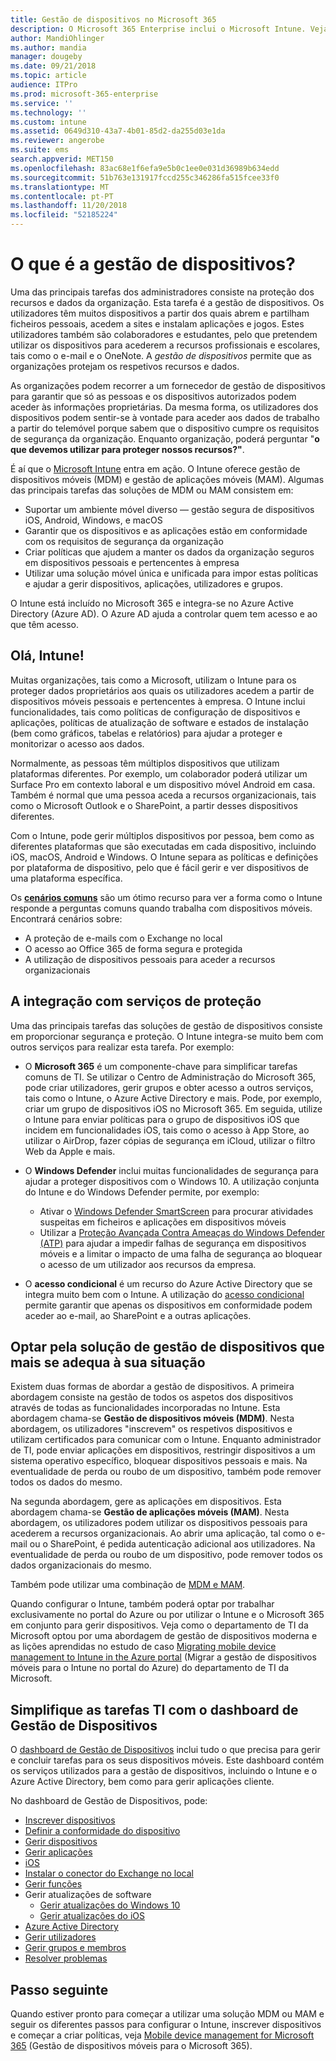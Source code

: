 ```yaml
---
title: Gestão de dispositivos no Microsoft 365
description: O Microsoft 365 Enterprise inclui o Microsoft Intune. Veja como o Intune permite que a sua organização faça a gestão de dispositivos móveis e a gestão de aplicações móveis, inclusive cenários comuns, e como pode utilizar o Intune para implementar o Microsoft 365 no seu ambiente.
author: MandiOhlinger
ms.author: mandia
manager: dougeby
ms.date: 09/21/2018
ms.topic: article
audience: ITPro
ms.prod: microsoft-365-enterprise
ms.service: ''
ms.technology: ''
ms.custom: intune
ms.assetid: 0649d310-43a7-4b01-85d2-da255d03e1da
ms.reviewer: angerobe
ms.suite: ems
search.appverid: MET150
ms.openlocfilehash: 83ac68e1f6efa9e5b0c1ee0e031d36989b634edd
ms.sourcegitcommit: 51b763e131917fccd255c346286fa515fcee33f0
ms.translationtype: MT
ms.contentlocale: pt-PT
ms.lasthandoff: 11/20/2018
ms.locfileid: "52185224"
---
```

# <a name="what-is-device-management"></a>O que é a gestão de dispositivos? 

Uma das principais tarefas dos administradores consiste na proteção dos recursos e dados da organização. Esta tarefa é a gestão de dispositivos. Os utilizadores têm muitos dispositivos a partir dos quais abrem e partilham ficheiros pessoais, acedem a sites e instalam aplicações e jogos. Estes utilizadores também são colaboradores e estudantes, pelo que pretendem utilizar os dispositivos para acederem a recursos profissionais e escolares, tais como o e-mail e o OneNote. A *gestão de dispositivos* permite que as organizações protejam os respetivos recursos e dados. 

As organizações podem recorrer a um fornecedor de gestão de dispositivos para garantir que só as pessoas e os dispositivos autorizados podem aceder às informações proprietárias. Da mesma forma, os utilizadores dos dispositivos podem sentir-se à vontade para aceder aos dados de trabalho a partir do telemóvel porque sabem que o dispositivo cumpre os requisitos de segurança da organização. Enquanto organização, poderá perguntar "**o que devemos utilizar para proteger nossos recursos?"**.

É aí que o [Microsoft Intune](https://docs.microsoft.com/intune/introduction-intune) entra em ação. O Intune oferece gestão de dispositivos móveis (MDM) e gestão de aplicações móveis (MAM). Algumas das principais tarefas das soluções de MDM ou MAM consistem em:

- Suportar um ambiente móvel diverso &mdash; gestão segura de dispositivos iOS, Android, Windows, e macOS
- Garantir que os dispositivos e as aplicações estão em conformidade com os requisitos de segurança da organização
- Criar políticas que ajudem a manter os dados da organização seguros em dispositivos pessoais e pertencentes à empresa
- Utilizar uma solução móvel única e unificada para impor estas políticas e ajudar a gerir dispositivos, aplicações, utilizadores e grupos.

O Intune está incluído no Microsoft 365 e integra-se no Azure Active Directory (Azure AD). O Azure AD ajuda a controlar quem tem acesso e ao que têm acesso.

## <a name="hello-intune"></a>Olá, Intune!
Muitas organizações, tais como a Microsoft, utilizam o Intune para os proteger dados proprietários aos quais os utilizadores acedem a partir de dispositivos móveis pessoais e pertencentes à empresa. O Intune inclui funcionalidades, tais como políticas de configuração de dispositivos e aplicações, políticas de atualização de software e estados de instalação (bem como gráficos, tabelas e relatórios) para ajudar a proteger e monitorizar o acesso aos dados.

Normalmente, as pessoas têm múltiplos dispositivos que utilizam plataformas diferentes. Por exemplo, um colaborador poderá utilizar um Surface Pro em contexto laboral e um dispositivo móvel Android em casa. Também é normal que uma pessoa aceda a recursos organizacionais, tais como o Microsoft Outlook e o SharePoint, a partir desses dispositivos diferentes.

Com o Intune, pode gerir múltiplos dispositivos por pessoa, bem como as diferentes plataformas que são executadas em cada dispositivo, incluindo iOS, macOS, Android e Windows. O Intune separa as políticas e definições por plataforma de dispositivo, pelo que é fácil gerir e ver dispositivos de uma plataforma específica.

Os **[cenários comuns](https://docs.microsoft.com/intune/common-scenarios)** são um ótimo recurso para ver a forma como o Intune responde a perguntas comuns quando trabalha com dispositivos móveis. Encontrará cenários sobre:  
- A proteção de e-mails com o Exchange no local
- O acesso ao Office 365 de forma segura e protegida
- A utilização de dispositivos pessoais para aceder a recursos organizacionais

## <a name="integration-with-secure-and-protect-services"></a>A integração com serviços de proteção
Uma das principais tarefas das soluções de gestão de dispositivos consiste em proporcionar segurança e proteção. O Intune integra-se muito bem com outros serviços para realizar esta tarefa. Por exemplo:

- O **Microsoft 365** é um componente-chave para simplificar tarefas comuns de TI. Se utilizar o Centro de Administração do Microsoft 365, pode criar utilizadores, gerir grupos e obter acesso a outros serviços, tais como o Intune, o Azure Active Directory e mais. Pode, por exemplo, criar um grupo de dispositivos iOS no Microsoft 365. Em seguida, utilize o Intune para enviar políticas para o grupo de dispositivos iOS que incidem em funcionalidades iOS, tais como o acesso à App Store, ao utilizar o AirDrop, fazer cópias de segurança em iCloud, utilizar o filtro Web da Apple e mais.

- O **Windows Defender** inclui muitas funcionalidades de segurança para ajudar a proteger dispositivos com o Windows 10. A utilização conjunta do Intune e do Windows Defender permite, por exemplo: 

    - Ativar o [Windows Defender SmartScreen](https://docs.microsoft.com/intune/endpoint-protection-windows-10) para procurar atividades suspeitas em ficheiros e aplicações em dispositivos móveis 
    - Utilizar a [Proteção Avançada Contra Ameaças do Windows Defender (ATP)](https://docs.microsoft.com/intune/advanced-threat-protection) para ajudar a impedir falhas de segurança em dispositivos móveis e a limitar o impacto de uma falha de segurança ao bloquear o acesso de um utilizador aos recursos da empresa.

- O **acesso condicional** é um recurso do Azure Active Directory que se integra muito bem com o Intune. A utilização do [acesso condicional](https://docs.microsoft.com/intune/conditional-access) permite garantir que apenas os dispositivos em conformidade podem aceder ao e-mail, ao SharePoint e a outras aplicações. 

## <a name="choose-the-device-management-solution-thats-right-for-you"></a>Optar pela solução de gestão de dispositivos que mais se adequa à sua situação

Existem duas formas de abordar a gestão de dispositivos. A primeira abordagem consiste na gestão de todos os aspetos dos dispositivos através de todas as funcionalidades incorporadas no Intune. Esta abordagem chama-se **Gestão de dispositivos móveis (MDM)**. Nesta abordagem, os utilizadores "inscrevem" os respetivos dispositivos e utilizam certificados para comunicar com o Intune. Enquanto administrador de TI, pode enviar aplicações em dispositivos, restringir dispositivos a um sistema operativo específico, bloquear dispositivos pessoais e mais. Na eventualidade de perda ou roubo de um dispositivo, também pode remover todos os dados do mesmo. 

Na segunda abordagem, gere as aplicações em dispositivos. Esta abordagem chama-se **Gestão de aplicações móveis (MAM)**. Nesta abordagem, os utilizadores podem utilizar os dispositivos pessoais para acederem a recursos organizacionais. Ao abrir uma aplicação, tal como o e-mail ou o SharePoint, é pedida autenticação adicional aos utilizadores. Na eventualidade de perda ou roubo de um dispositivo, pode remover todos os dados organizacionais do mesmo. 

Também pode utilizar uma combinação de [MDM e MAM](https://docs.microsoft.com/intune/byod-technology-decisions).

Quando configurar o Intune, também poderá optar por trabalhar exclusivamente no portal do Azure ou por utilizar o Intune e o Microsoft 365 em conjunto para gerir dispositivos. Veja como o departamento de TI da Microsoft optou por uma abordagem de gestão de dispositivos moderna e as lições aprendidas no estudo de caso [Migrating mobile device management to Intune in the Azure portal](https://www.microsoft.com/itshowcase/Article/Content/1042/Migrating-mobile-device-management-to-Intune-in-the-Azure-portal) (Migrar a gestão de dispositivos móveis para o Intune no portal do Azure) do departamento de TI da Microsoft. 

## <a name="simplify-it-tasks-using-the-device-management-dashboard"></a>Simplifique as tarefas TI com o dashboard de Gestão de Dispositivos

O [dashboard de Gestão de Dispositivos](https://devicemanagement.portal.azure.com/) inclui tudo o que precisa para gerir e concluir tarefas para os seus dispositivos móveis. Este dashboard contém os serviços utilizados para a gestão de dispositivos, incluindo o Intune e o Azure Active Directory, bem como para gerir aplicações cliente. 

No dashboard de Gestão de Dispositivos, pode:

- [Inscrever dispositivos](https://docs.microsoft.com/intune/device-enrollment)
- [Definir a conformidade do dispositivo](https://docs.microsoft.com/intune/device-compliance-get-started)
- [Gerir dispositivos](https://docs.microsoft.com/intune/device-management)
- [Gerir aplicações](https://docs.microsoft.com/intune/app-management)  
- [ iOS](https://docs.microsoft.com/intune/vpp-ebooks-ios)  
- [Instalar o conector do Exchange no local](https://docs.microsoft.com/intune/exchange-connector-install)  
- [Gerir funções](https://docs.microsoft.com/intune/role-based-access-control)  
- Gerir atualizações de software
  - [Gerir atualizações do Windows 10](https://docs.microsoft.com/intune/windows-update-for-business-configure)  
  - [Gerir atualizações do iOS](https://docs.microsoft.com/intune/software-updates-ios)  
- [Azure Active Directory](https://docs.microsoft.com/azure/active-directory)  
- [Gerir utilizadores](https://docs.microsoft.com/azure/active-directory/fundamentals/add-users-azure-active-directory)
- [Gerir grupos e membros](https://docs.microsoft.com/azure/active-directory/fundamentals/active-directory-manage-groups)
- [Resolver problemas](https://docs.microsoft.com/intune/help-desk-operators)

## <a name="next-step"></a>Passo seguinte
Quando estiver pronto para começar a utilizar uma solução MDM ou MAM e seguir os diferentes passos para configurar o Intune, inscrever dispositivos e começar a criar políticas, veja [Mobile device management for Microsoft 365](https://docs.microsoft.com/microsoft-365/enterprise/mobility-infrastructure) (Gestão de dispositivos móveis para o Microsoft 365). 
